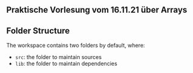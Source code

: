## Praktische Vorlesung vom 16.11.21 über Arrays

## Folder Structure

The workspace contains two folders by default, where:

- `src`: the folder to maintain sources
- `lib`: the folder to maintain dependencies

